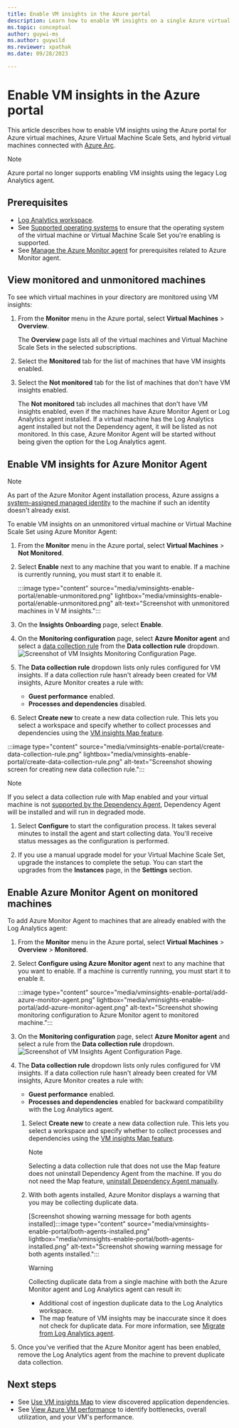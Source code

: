 ```yaml
---
title: Enable VM insights in the Azure portal
description: Learn how to enable VM insights on a single Azure virtual machine or Virtual Machine Scale Set using the Azure portal.
ms.topic: conceptual
author: guywi-ms
ms.author: guywild
ms.reviewer: xpathak
ms.date: 09/28/2023

---
```


# Enable VM insights in the Azure portal
This article describes how to enable VM insights using the Azure portal for Azure virtual machines, Azure Virtual Machine Scale Sets, and hybrid virtual machines connected with [Azure Arc](../../azure-arc/overview.md).

> [!NOTE]
> Azure portal no longer supports enabling VM insights using the legacy Log Analytics agent. 

## Prerequisites

- [Log Analytics workspace](../logs/quick-create-workspace.md).
- See [Supported operating systems](./vminsights-enable-overview.md#supported-operating-systems) to ensure that the operating system of the virtual machine or Virtual Machine Scale Set you're enabling is supported. 
- See [Manage the Azure Monitor agent](../agents/azure-monitor-agent-manage.md#prerequisites) for prerequisites related to Azure Monitor agent.

## View monitored and unmonitored machines

To see which virtual machines in your directory are monitored using VM insights:

1. From the **Monitor** menu in the Azure portal, select **Virtual Machines** > **Overview**. 

    The **Overview** page lists all of the virtual machines and Virtual Machine Scale Sets in the selected subscriptions. 

1. Select the **Monitored** tab for the list of machines that have VM insights enabled.
    
1. Select the **Not monitored** tab for the list of machines that don't have VM insights enabled. 

    The **Not monitored** tab includes all machines that don't have VM insights enabled, even if the machines have Azure Monitor Agent or Log Analytics agent installed. If a virtual machine has the Log Analytics agent installed but not the Dependency agent, it will be listed as not monitored. In this case, Azure Monitor Agent will be started without being given the option for the Log Analytics agent.

## Enable VM insights for Azure Monitor Agent
> [!NOTE]
> As part of the Azure Monitor Agent installation process, Azure assigns a [system-assigned managed identity](../../app-service/overview-managed-identity.md?tabs=portal%2chttp#add-a-system-assigned-identity) to the machine if such an identity doesn't already exist.

To enable VM insights on an unmonitored virtual machine or Virtual Machine Scale Set using Azure Monitor Agent:

1. From the **Monitor** menu in the Azure portal, select **Virtual Machines** > **Not Monitored**. 
 
1. Select **Enable** next to any machine that you want to enable. If a machine is currently running, you must start it to enable it.

    :::image type="content" source="media/vminsights-enable-portal/enable-unmonitored.png" lightbox="media/vminsights-enable-portal/enable-unmonitored.png" alt-text="Screenshot with unmonitored machines in V M insights.":::
 
1. On the **Insights Onboarding** page, select **Enable**. 
 
1. On the **Monitoring configuration** page, select **Azure Monitor agent** and select a [data collection rule](vminsights-enable-overview.md#data-collection-rule) from the **Data collection rule** dropdown. 
![Screenshot of VM Insights Monitoring Configuration Page.](media/vminsights-enable-portal/vm-insights-monitoring-configuration.png)

1.  The **Data collection rule** dropdown lists only rules configured for VM insights. If a data collection rule hasn't already been created for VM insights, Azure Monitor creates a rule with: 

    - **Guest performance** enabled.
    - **Processes and dependencies** disabled.
   1.  Select **Create new** to create a new data collection rule. This lets you select a workspace and specify whether to collect processes and dependencies using the [VM insights Map feature](vminsights-maps.md).

   :::image type="content" source="media/vminsights-enable-portal/create-data-collection-rule.png" lightbox="media/vminsights-enable-portal/create-data-collection-rule.png" alt-text="Screenshot showing screen for creating new data collection rule.":::

> [!NOTE]
> If you select a data collection rule with Map enabled and your virtual machine is not [supported by the Dependency Agent](../vm/vminsights-dependency-agent-maintenance.md), Dependency Agent will be installed and  will run in degraded mode.
1. Select **Configure** to start the configuration process. It takes several minutes to install the agent and start collecting data. You'll receive status messages as the configuration is performed.
 
1. If you use a manual upgrade model for your Virtual Machine Scale Set, upgrade the instances to complete the setup. You can start the upgrades from the **Instances** page, in the **Settings** section.

## Enable Azure Monitor Agent on monitored machines

To add Azure Monitor Agent to machines that are already enabled with the Log Analytics agent: 

1. From the **Monitor** menu in the Azure portal, select **Virtual Machines** > **Overview** > **Monitored**.
 
1. Select **Configure using Azure Monitor agent** next to any machine that you want to enable. If a machine is currently running, you must start it to enable it.

    :::image type="content" source="media/vminsights-enable-portal/add-azure-monitor-agent.png" lightbox="media/vminsights-enable-portal/add-azure-monitor-agent.png" alt-text="Screenshot showing monitoring configuration to Azure Monitor agent to monitored machine.":::

1. On the **Monitoring configuration** page, select **Azure Monitor agent** and select a rule from the **Data collection rule** dropdown. 
![Screenshot of VM Insights Agent Configuration Page.](media/vminsights-enable-portal/enable-monitored-configure-azure-monitor-agent.png)


1. The **Data collection rule** dropdown lists only rules configured for VM insights. If a data collection rule hasn't already been created for VM insights, Azure Monitor creates a rule with: 

   - **Guest performance** enabled.
   - **Processes and dependencies** enabled for backward compatibility with the Log Analytics agent.
   1.  Select **Create new** to create a new data collection rule. This lets you select a workspace and specify whether to collect processes and dependencies using the [VM insights Map feature](vminsights-maps.md).

       > [!NOTE]
       > Selecting a data collection rule that does not use the Map feature does not uninstall Dependency Agent from the machine. If you do not need the Map feature, [uninstall Dependency Agent manually](../vm/vminsights-dependency-agent-maintenance.md#uninstall-dependency-agent).
   1.  With both agents installed, Azure Monitor displays a warning that you may be collecting duplicate data.

       [Screenshot showing warning message for both agents installed]:::image type="content" source="media/vminsights-enable-portal/both-agents-installed.png" lightbox="media/vminsights-enable-portal/both-agents-installed.png" alt-text="Screenshot showing warning message for both agents installed.":::

       > [!WARNING]
       > Collecting duplicate data from a single machine with both the Azure Monitor agent and Log Analytics agent can result in:
       > - Additional cost of ingestion duplicate data to the Log Analytics workspace.
       > - The map feature of VM insights may be inaccurate since it does not check for duplicate data.
       > For more information, see [Migrate from Log Analytics agent](vminsights-enable-overview.md#migrate-from-log-analytics-agent-to-azure-monitor-agent).       
1. Once you've verified that the Azure Monitor agent has been enabled, remove the Log Analytics agent from the machine to prevent duplicate data collection. 

## Next steps

* See [Use VM insights Map](vminsights-maps.md) to view discovered application dependencies. 
* See [View Azure VM performance](vminsights-performance.md) to identify bottlenecks, overall utilization, and your VM's performance.

